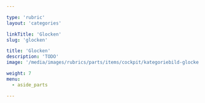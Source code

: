 ```yaml
---

type: 'rubric'
layout: 'categories'

linkTitle: 'Glocken'
slug: 'glocken'

title: 'Glocken' 
description: 'TODO'
image: '/media/images/rubrics/parts/items/cockpit/kategoriebild-glocke.png'

weight: 7
menu:
  - aside_parts

---
```

